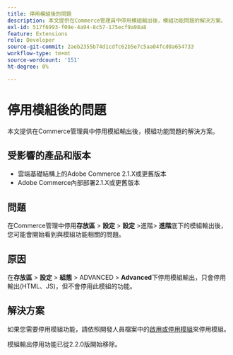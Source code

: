 ```yaml
---
title: 停用模組後的問題
description: 本文提供在Commerce管理員中停用模組輸出後，模組功能問題的解決方案。
exl-id: 517f6993-f09e-4a94-8c57-175ecf9a98a8
feature: Extensions
role: Developer
source-git-commit: 2aeb2355b74d1cdfc62b5e7c5aa04fcd0a654733
workflow-type: tm+mt
source-wordcount: '151'
ht-degree: 0%

---
```


# 停用模組後的問題

本文提供在Commerce管理員中停用模組輸出後，模組功能問題的解決方案。

## 受影響的產品和版本

* 雲端基礎結構上的Adobe Commerce 2.1.X或更舊版本
* Adobe Commerce內部部署2.1.X或更舊版本

## 問題

在Commerce管理中停用&#x200B;**存放區** > **設定** > **設定** >進階> **進階**&#x200B;底下的模組輸出後，您可能會開始看到與模組功能相關的問題。

## 原因

在&#x200B;**存放區** > **設定** > **組態** > ADVANCED > **Advanced**&#x200B;下停用模組輸出，只會停用輸出(HTML、JS)，但不會停用此模組的功能。

## 解決方案

如果您需要停用模組功能，請依照開發人員檔案中的[啟用或停用模組](https://experienceleague.adobe.com/zh-hant/docs/commerce-operations/installation-guide/tutorials/manage-modules)來停用模組。

模組輸出停用功能已從2.2.0版開始移除。

